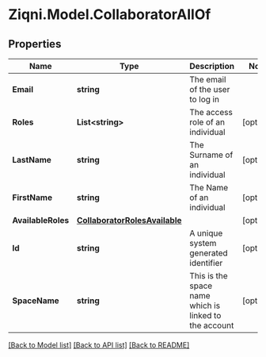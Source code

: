 
# Ziqni.Model.CollaboratorAllOf

## Properties

Name | Type | Description | Notes
------------ | ------------- | ------------- | -------------
**Email** | **string** | The email of the user to log in | 
**Roles** | **List&lt;string&gt;** | The access role of an individual | [optional] 
**LastName** | **string** | The Surname of an individual | [optional] 
**FirstName** | **string** | The Name of an individual | [optional] 
**AvailableRoles** | [**CollaboratorRolesAvailable**](CollaboratorRolesAvailable.md) |  | [optional] 
**Id** | **string** | A unique system generated identifier | [optional] 
**SpaceName** | **string** | This is the space name which is linked to the account | [optional] 

[[Back to Model list]](../README.md#documentation-for-models)
[[Back to API list]](../README.md#documentation-for-api-endpoints)
[[Back to README]](../README.md)

